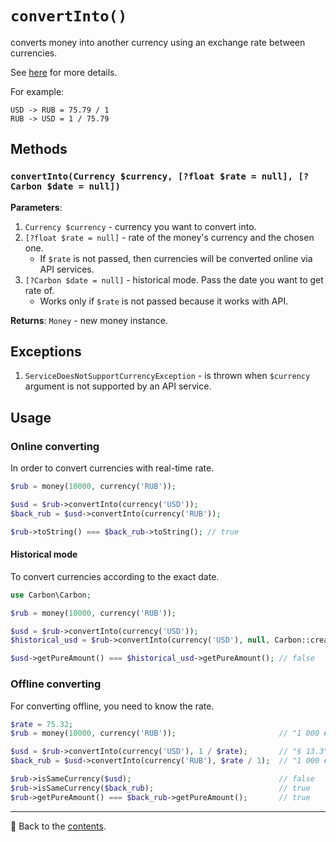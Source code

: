 # `convertInto()`

converts money into another currency using an exchange rate between currencies.

See [here](/docs/05_Services/base.md) for more details.

For example:
```text
USD -> RUB = 75.79 / 1
RUB -> USD = 1 / 75.79
```

## Methods

### `convertInto(Currency $currency, [?float $rate = null], [?Carbon $date = null])`
**Parameters**:
1. `Currency $currency` - currency you want to convert into.
2. `[?float $rate = null]` - rate of the money's currency and the chosen one.
   - If `$rate` is not passed, then currencies will be converted online via API services.
3. `[?Carbon $date = null]` - historical mode. Pass the date you want to get rate of.
   - Works only if `$rate` is not passed because it works with API.
    
**Returns**: `Money` - new money instance.

## Exceptions

1. `ServiceDoesNotSupportCurrencyException` - is thrown when `$currency` argument is not supported by an API service.

## Usage

### Online converting

In order to convert currencies with real-time rate.

```php
$rub = money(10000, currency('RUB'));

$usd = $rub->convertInto(currency('USD'));
$back_rub = $usd->convertInto(currency('RUB'));

$rub->toString() === $back_rub->toString(); // true
```

#### Historical mode

To convert currencies according to the exact date.

```php
use Carbon\Carbon;

$rub = money(10000, currency('RUB'));

$usd = $rub->convertInto(currency('USD'));
$historical_usd = $rub->convertInto(currency('USD'), null, Carbon::createFromDate(2010, 4, 27)))

$usd->getPureAmount() === $historical_usd->getPureAmount(); // false
```

### Offline converting

For converting offline, you need to know the rate.

```php
$rate = 75.32;
$rub = money(10000, currency('RUB'));                       // "1 000 ₽"

$usd = $rub->convertInto(currency('USD'), 1 / $rate);       // "$ 13.3"
$back_rub = $usd->convertInto(currency('RUB'), $rate / 1);  // "1 000 ₽"

$rub->isSameCurrency($usd);                                 // false
$rub->isSameCurrency($back_rub);                            // true
$rub->getPureAmount() === $back_rub->getPureAmount();       // true
```

---

📌 Back to the [contents](/README.md#table-of-contents).